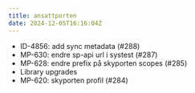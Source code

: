 ```yaml
---
title: ansattporten
date: 2024-12-05T16:16:04Z
---
```

- ID-4856: add sync metadata (#288)
- MP-630: endre sp-api url i systest (#287)
- MP-628: endre prefix på skyporten scopes (#285)
- Library upgrades
- MP-620: skyporten profil (#284)

